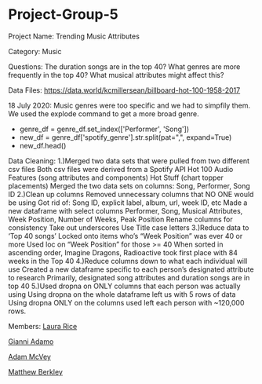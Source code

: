 # Project-Group-5
Project Name: Trending Music Attributes


Category: Music

Questions: 
The duration songs are in the top 40?
What genres are more frequently in the top 40?
What musical attributes might affect this?

Data Files:
https://data.world/kcmillersean/billboard-hot-100-1958-2017


18 July 2020:
Music genres were too specific and we had to simpfily them. 
We used the explode command to get a more broad genre.
- genre_df = genre_df.set_index(['Performer', 'Song'])
- new_df = genre_df['spotify_genre'].str.split(pat=",", expand=True)
- new_df.head()


Data Cleaning:
1.)Merged two data sets that were pulled from two different csv files
Both csv files were derived from a Spotify API
Hot 100 Audio Features (song attributes and components)
Hot Stuff (chart topper placements)
Merged the two data sets on columns:
Song, Performer, Song ID
2.)Clean up columns
Removed unnecessary columns that NO ONE would be using
Got rid of: Song ID, explicit label, album, url, week ID, etc
Made a new dataframe with select columns
Performer, Song, Musical Attributes, Week Position, Number of Weeks, Peak Position
Rename columns for consistency
Take out underscores
Use Title case letters
3.)Reduce data to ‘Top 40 songs’
Locked onto items who’s “Week Position” was ever 40 or more
Used loc on “Week Position” for those >= 40
When sorted in ascending order, Imagine Dragons, Radioactive took first place with 84 weeks in the Top 40
4.)Reduce columns down to what each individual will use
Created a new dataframe specific to each person’s designated attribute to research
Primarily, designated song attributes and duration songs are in top 40
5.)Used dropna on ONLY columns that each person was actually using
Using dropna on the whole dataframe left us with 5 rows of data
Using dropna ONLY on the columns used left each person with ~120,000 rows.


Members:
[Laura Rice](https://github.com/LRiceBall)

[Gianni Adamo](https://github.com/gianx1)

[Adam McVey](https://github.com/adamemcvey)

[Matthew Berkley](https://github.com/mberkley25)
